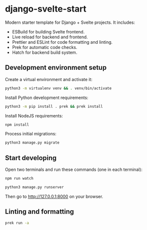 # django-svelte-start

Modern starter template for Django + Svelte projects. It includes:

- ESBuild for building Svelte frontend.
- Live reload for backend and frontend.
- Prettier and ESLint for code formatting and linting.
- Prek for automatic code checks.
- Hatch for backend build system.

## Development environment setup

Create a virtual environment and activate it:

```sh
python3 -m virtualenv venv && . venv/bin/activate
```

Install Python development requirements:

```sh
python3 -m pip install . prek && prek install
```

Install NodeJS requirements:

```sh
npm install
```

Process initial migrations:

```sh
python3 manage.py migrate
```

## Start developing

Open two terminals and run these commands (one in each terminal):

```sh
npm run watch
```

```sh
python3 manage.py runserver
```

Then go to <http://127.0.0.1:8000> on your browser.

## Linting and formatting

```sh
prek run -a
```
